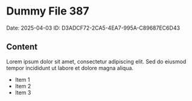 # Dummy File 387

Date: 2025-04-03
ID: D3ADCF72-2CA5-4EA7-995A-C89687EC6D43

## Content

Lorem ipsum dolor sit amet, consectetur adipiscing elit.
Sed do eiusmod tempor incididunt ut labore et dolore magna aliqua.

* Item 1
* Item 2
* Item 3
